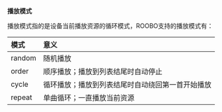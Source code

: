 **播放模式**

播放模式指的是设备当前播放资源的循环模式，ROOBO支持的播放模式有：

| 模式 | 意义 |
| :--- | :--- |
| random | 随机播放 |
| order | 顺序播放；播放到列表结尾时自动停止 |
| cycle | 循环播放；播放到列表结尾时自动绕回第一首开始播放 |
| repeat | 单曲循环；一直播放当前资源 |



